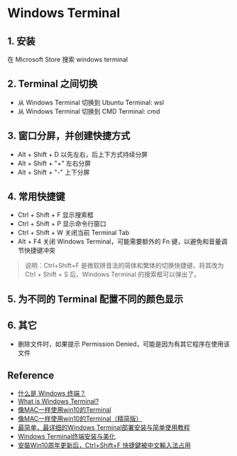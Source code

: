 # Windows Terminal

## 1. 安装
在 Microsoft Store 搜索 windows terminal

## 2. Terminal 之间切换
- 从 Windows Terminal 切换到 Ubuntu Terminal: wsl
- 从 Windows Terminal 切换到 CMD Terminal: cmd

## 3. 窗口分屏，并创建快捷方式
- Alt + Shift + D 以先左右，后上下方式持续分屏
- Alt + Shift + "+" 左右分屏
- Alt + Shift + "-" 上下分屏

## 4. 常用快捷键
- Ctrl + Shift + F 显示搜索框 
- Ctrl + Shift + P 显示命令行窗口
- Ctrl + Shift + W 关闭当前 Terminal Tab
- Alt + F4 关闭 Windows Terminal，可能需要额外的 Fn 键，以避免和音量调节快捷键冲突
>说明：Ctrl+Shift+F 是微软拼音法的简体和繁体的切换快捷键，将其改为 Ctrl + Shift + S 后，Windows Terminal 的搜索框可以弹出了。

## 5. 为不同的 Terminal 配置不同的颜色显示 

## 6. 其它
- 删除文件时，如果提示 Permission Denied，可能是因为有其它程序在使用该文件

## Reference
- [什么是 Windows 终端？](https://docs.microsoft.com/zh-cn/windows/terminal/)
- [What is Windows Terminal?](https://docs.microsoft.com/en-us/windows/terminal/)
- [像MAC一样使用win10的Terminal](https://www.jianshu.com/p/4b2b7074d9e2)
- [像MAC一样使用win10的Terminal（精简版）](https://www.jianshu.com/p/a611d351251b)
- [最简单，最详细的Windows Terminal部署安装与简单使用教程](https://haokan.baidu.com/v?vid=8041035553118070239&pd=bjh&fr=bjhauthor&type=video)
- [Windows Terminal终端安装与美化](https://www.cnblogs.com/kuronekonano/p/12519447.html)
- [安裝Win10周年更新后，Ctrl+Shift+F 快捷鍵被中文輸入法占用](https://answers.microsoft.com/zh-hans/windows/forum/windows_10-ime/%E5%AE%89%E8%A3%9Dwin10%E5%91%A8%E5%B9%B4%E6%9B%B4/53ca0c03-7b30-4bcb-9cf2-e4f91f546186)
